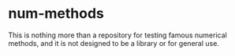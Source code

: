 # num-methods

This is nothing more than a repository for testing famous numerical methods, and it is not designed to be a library or for general use.

